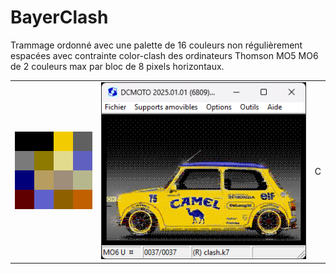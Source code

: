 # BayerClash

Trammage ordonné avec une palette de 16 couleurs non régulièrement espacées avec contrainte color-clash des ordinateurs Thomson MO5 MO6 de 2 couleurs max par bloc de 8 pixels horizontaux. 

<table> <tr><td><img src="results/palette_mo6.png"></td><td><img src="results/mini.png"></td><td>C</td></tr></table>
